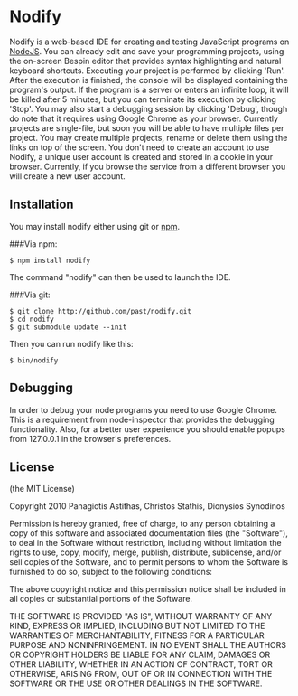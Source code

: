 Nodify
======

Nodify is a web-based IDE for creating and testing JavaScript programs on
[NodeJS](http://nodejs.org). You can already edit and save your programming projects, using the
on-screen Bespin editor that provides syntax highlighting and natural keyboard
shortcuts. Executing your project is performed by clicking 'Run'. After the
execution is finished, the console will be displayed containing the program's
output. If the program is a server or enters an infinite loop, it will be
killed after 5 minutes, but you can terminate its execution by clicking
'Stop'. You may also start a debugging session by clicking 'Debug', though do
note that it requires using Google Chrome as your browser. Currently projects are single-file, but soon you will be able to
have multiple files per project. You may create multiple projects, rename or
delete them using the links on top of the screen. You don't need to create an
account to use Nodify, a unique user account is created and stored in a cookie
in your browser. Currently, if you browse the service from a different browser
you will create a new user account.

Installation
------------

You may install nodify either using git or [npm](http://npmjs.org).

###Via npm:

    $ npm install nodify

The command "nodify" can then be used to launch the IDE.

###Via git:

    $ git clone http://github.com/past/nodify.git
    $ cd nodify
    $ git submodule update --init

Then you can run nodify like this:

    $ bin/nodify

Debugging
---------

In order to debug your node programs you need to use Google Chrome. This is a
requirement from node-inspector that provides the debugging functionality.
Also, for a better user experience you should enable popups from 127.0.0.1 in
the browser's preferences.

License
-------

(the MIT License)

Copyright 2010 Panagiotis Astithas, Christos Stathis, Dionysios Synodinos

Permission is hereby granted, free of charge, to any person obtaining a copy
of this software and associated documentation files (the "Software"), to
deal in the Software without restriction, including without limitation the
rights to use, copy, modify, merge, publish, distribute, sublicense, and/or
sell copies of the Software, and to permit persons to whom the Software is
furnished to do so, subject to the following conditions:

The above copyright notice and this permission notice shall be included in
all copies or substantial portions of the Software.

THE SOFTWARE IS PROVIDED "AS IS", WITHOUT WARRANTY OF ANY KIND, EXPRESS OR
IMPLIED, INCLUDING BUT NOT LIMITED TO THE WARRANTIES OF MERCHANTABILITY,
FITNESS FOR A PARTICULAR PURPOSE AND NONINFRINGEMENT. IN NO EVENT SHALL THE
AUTHORS OR COPYRIGHT HOLDERS BE LIABLE FOR ANY CLAIM, DAMAGES OR OTHER
LIABILITY, WHETHER IN AN ACTION OF CONTRACT, TORT OR OTHERWISE, ARISING
FROM, OUT OF OR IN CONNECTION WITH THE SOFTWARE OR THE USE OR OTHER DEALINGS
IN THE SOFTWARE. 
